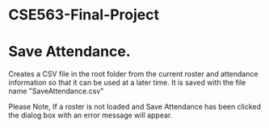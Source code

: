 # CSE563-Final-Project

# Save Attendance.

Creates a CSV file in the root folder from the current roster and attendance information so that it can be used at a later time. It is saved with the file name "SaveAttendance.csv"

Please Note, If a roster is not loaded and Save Attendance has been clicked the dialog box with an error message will appear.
